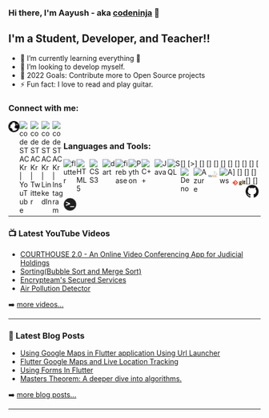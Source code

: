 ### Hi there, I'm Aayush - aka [codeninja][website] 👋

## I'm a Student, Developer, and Teacher!!

- 🌱 I’m currently learning everything 🤣
- 👯 I’m looking to develop myself.
- 🥅 2022 Goals: Contribute more to Open Source projects
- ⚡ Fun fact: I love to read and play guitar.

### Connect with me:

[<img align="left" alt="codeSTACKr.com" width="22px" src="https://raw.githubusercontent.com/iconic/open-iconic/master/svg/globe.svg" />][website]
[<img align="left" alt="codeSTACKr | YouTube" width="22px" src="https://cdn.jsdelivr.net/npm/simple-icons@v3/icons/youtube.svg" />][youtube]
[<img align="left" alt="codeSTACKr | Twitter" width="22px" src="https://cdn.jsdelivr.net/npm/simple-icons@v3/icons/twitter.svg" />][twitter]
[<img align="left" alt="codeSTACKr | LinkedIn" width="22px" src="https://cdn.jsdelivr.net/npm/simple-icons@v3/icons/linkedin.svg" />][linkedin]
[<img align="left" alt="codeSTACKr | Instagram" width="22px" src="https://cdn.jsdelivr.net/npm/simple-icons@v3/icons/instagram.svg" />][instagram]

<br />

### Languages and Tools:

[<img align="left" alt="flutter" width="26px" src="https://img.icons8.com/color/48/000000/flutter.png"/>]
[<img align="left" alt="HTML5" width="26px" src="https://img.icons8.com/color/48/000000/html-5--v1.png"/>>]
[<img align="left" alt="CSS3" width="26px" src="https://img.icons8.com/color/48/000000/css3.png"/>]
[<img align="left" alt="dart" width="26px" src="https://img.icons8.com/color/48/000000/dart.png"/>]
[<img align="left" alt="firebase" width="26px" src="https://img.icons8.com/color/48/000000/firebase.png"/>]
[<img align="left" alt="Python" width="26px" src="https://img.icons8.com/color/48/000000/python--v1.png"/>]
[<img align="left" alt="C++" width="26px" src="https://img.icons8.com/color/48/000000/c-plus-plus-logo.png"/>]
[<img align="left" alt="Java" width="26px" src="https://img.icons8.com/color/48/000000/java-coffee-cup-logo--v1.png"/>]
[<img align="left" alt="SQL" width="26px" src="https://img.icons8.com/fluency/48/000000/database.png"/>]
[<img align="left" alt="Deno" width="26px"  src="https://img.icons8.com/color/48/000000/bootstrap.png"/>]
[<img align="left" alt="Azure" width="26px" src="https://img.icons8.com/color/48/000000/azure-1.png"/>]
[<img align="left" alt="MySQL" width="26px" src="https://raw.githubusercontent.com/github/explore/80688e429a7d4ef2fca1e82350fe8e3517d3494d/topics/mysql/mysql.png" />]
[<img align="left" alt="Aws" width="26px" src="https://img.icons8.com/color/48/000000/amazon-web-services.png"/>]
[<img align="left" alt="Git" width="26px" src="https://raw.githubusercontent.com/github/explore/80688e429a7d4ef2fca1e82350fe8e3517d3494d/topics/git/git.png" />]
[<img align="left" alt="GitHub" width="26px" src="https://raw.githubusercontent.com/github/explore/78df643247d429f6cc873026c0622819ad797942/topics/github/github.png" />]
[<img align="left" alt="Terminal" width="26px" src="https://raw.githubusercontent.com/github/explore/80688e429a7d4ef2fca1e82350fe8e3517d3494d/topics/terminal/terminal.png" />]

<br />
<br />

---

### 📺 Latest YouTube Videos

<!-- YOUTUBE:START -->
- [COURTHOUSE 2.0 - An Online Video Conferencing App for Judicial Holdings](https://www.youtube.com/watch?v=s8hF1NfsqEo&ab_channel=aayushbajaj)
- [Sorting(Bubble Sort and Merge Sort) ](https://www.youtube.com/watch?v=HVO9POGcQPE&ab_channel=aayushbajaj)
- [Encrypteam's Secured Services](https://www.youtube.com/watch?v=tEiVR_FNPxw&t=1s&ab_channel=aayushbajaj)
- [Air Pollution Detector](https://www.youtube.com/watch?v=MyHI9RshAkU&ab_channel=aayushbajaj)
<!-- YOUTUBE:END -->

➡️ [more videos...](https://www.youtube.com/channel/UCcX_C-prX2GUp7VEA-tW6pw)

---

### 📕 Latest Blog Posts

<!-- BLOG-POST-LIST:START -->
- [Using Google Maps in Flutter application Using Url Launcher](https://aayushbajaj505.medium.com/using-google-maps-in-flutter-application-using-url-launcher-4514f055b684)
- [Flutter Google Maps and Live Location Tracking](https://aayushbajaj505.medium.com/flutter-google-maps-and-live-location-tracking-83bb8224032c)
- [Using Forms In Flutter](https://aayushbajaj505.medium.com/using-forms-in-flutter-4acfdea73a4b)
- [Masters Theorem: A deeper dive into algorithms.](https://aayushbajaj505.medium.com/masters-theorem-a-deeper-dive-into-algorithms-a15a3d0c8659)
<!-- BLOG-POST-LIST:END -->

➡️ [more blog posts...](https://aayushbajaj505.medium.com/)

---

<!-- <details>
  <summary>:zap: Recent GitHub Activity</summary> -->
  
<!--START_SECTION:activity-->
<!-- 1. 🗣 Commented on [#2](https://github.com/codeSTACKr/portfolio-sass/issues/2) in [codeSTACKr/portfolio-sass](https://github.com/codeSTACKr/portfolio-sass)
2. ❗️ Closed issue [#2](https://github.com/codeSTACKr/portfolio-sass/issues/2) in [codeSTACKr/portfolio-sass](https://github.com/codeSTACKr/portfolio-sass)
3. ❌ Closed PR [#11](https://github.com/codeSTACKr/free-developer-resources/pull/11) in [codeSTACKr/free-developer-resources](https://github.com/codeSTACKr/free-developer-resources)
4. 🗣 Commented on [#11](https://github.com/codeSTACKr/free-developer-resources/issues/11) in [codeSTACKr/free-developer-resources](https://github.com/codeSTACKr/free-developer-resources)
5. 🎉 Merged PR [#10](https://github.com/codeSTACKr/free-developer-resources/pull/10) in [codeSTACKr/free-developer-resources](https://github.com/codeSTACKr/free-developer-resources) -->
<!--END_SECTION:activity-->

<!-- </details> -->

<!-- <details>
  <summary>:zap: GitHub Stats</summary>

  <img align="left" alt="Aayush GitHub Stats" src="https://github-readme-stats.codestackr.vercel.app/api?username=codeSTACKr&show_icons=true&hide_border=true" />

</details> -->

[website]: https://aayushbajajportfolio.netlify.app/
[twitter]: https://twitter.com/AayushBajaj18
[youtube]: https://www.youtube.com/channel/UCcX_C-prX2GUp7VEA-tW6pw
[instagram]: https://www.instagram.com/aayush_bajaj_/
[linkedin]: https://www.linkedin.com/in/aayush-bajaj-505/
